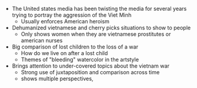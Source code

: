 - The United states media has been twisting the media for several years trying to portray the aggression of the Viet Minh
	- Usually enforces American heroism
- Dehumanized vietnamese and cherry picks situations to show to people
	- Only shows women when they are vietnamese prostitutes or american nurses
- Big comparison of lost children to the loss of a war
	- How do we live on after a lost child
	- Themes of "bleeding" watercolor in the artstyle
- Brings attention to under-covered topics about the vietnam war
	- Strong use of juxtaposition and comparison across time
	- shows multiple perspectives, 